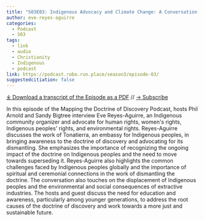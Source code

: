 ```yaml
---
title: "S03E03: Indigenous Advocacy and Climate Change: A Conversation with Evie Reyes-Aguirre"
author: eve-reyes-aguirre
categories:
  - Podcast
  - S03
tags:
  - link
  - audio
  - Christianity
  - Indigenous
  - podcast
link: https://podcast.robo.run.place/season3/episode-03/
suggestedcitiation: false
---
```

<div id="buzzsprout-player-13962172"></div><script src="https://www.buzzsprout.com/1926214/13962172-indigenous-advocacy-and-climate-change-a-conversation-with-evie-reyes-aguirre.js?container_id=buzzsprout-player-13962172&player=small" type="text/javascript" charset="utf-8"></script>

[⤓ Download a transcript of the Episode as a PDF](https://podcast.robo.run.place/assets/pdfs/S03E03-Indigenous-Advocacy-Climate-Change-Evie-Reyes-Aguirre.pdf) // [→ Subscribe](((https://podcast.robo.run.place/subscribe/)))

In this episode of the Mapping the Doctrine of Discovery Podcast, hosts Phil Arnold and Sandy Bigtree interview Eve Reyes-Aguirre, an Indigenous community organizer and advocate for human rights, women's rights, Indigenous peoples' rights, and environmental rights. Reyes-Aguirre discusses the work of Tonatierra, an embassy for Indigenous peoples, in bringing awareness to the doctrine of discovery and advocating for its dismantling. She emphasizes the importance of recognizing the ongoing impact of the doctrine on Indigenous peoples and the need to move towards superseding it. Reyes-Aguirre also highlights the common challenges faced by Indigenous peoples globally and the importance of spiritual and ceremonial connections in the work of dismantling the doctrine. The conversation also touches on the displacement of Indigenous peoples and the environmental and social consequences of extractive industries. The hosts and guest discuss the need for education and awareness, particularly among younger generations, to address the root causes of the doctrine of discovery and work towards a more just and sustainable future.
